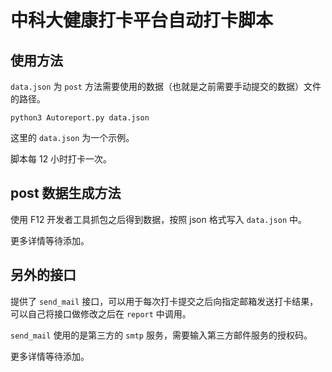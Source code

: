 # 中科大健康打卡平台自动打卡脚本

## 使用方法

`data.json` 为 `post` 方法需要使用的数据（也就是之前需要手动提交的数据）文件的路径。

```shell
python3 Autoreport.py data.json
```

这里的 `data.json` 为一个示例。

脚本每 12 小时打卡一次。

## post 数据生成方法

使用 F12 开发者工具抓包之后得到数据，按照 json 格式写入 `data.json` 中。

更多详情等待添加。

## 另外的接口

提供了 `send_mail` 接口，可以用于每次打卡提交之后向指定邮箱发送打卡结果，可以自己将接口做修改之后在 `report` 中调用。

`send_mail` 使用的是第三方的 `smtp` 服务，需要输入第三方邮件服务的授权码。

更多详情等待添加。